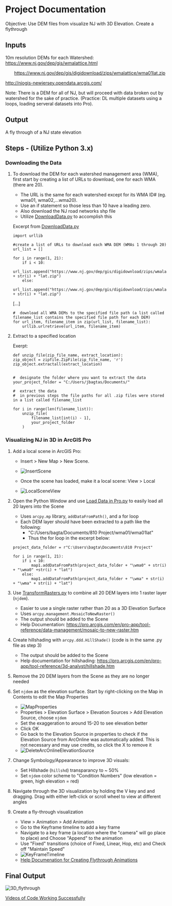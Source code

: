 # Project Documentation

Objective: Use DEM files from visualize NJ with 3D Elevation. Create a flythrough 

## Inputs

10m resolution DEMs for each Watershed: https://www.nj.gov/dep/gis/wmalattice.html

&nbsp;&nbsp;&nbsp;&nbsp;&nbsp;&nbsp; https://www.nj.gov/dep/gis/digidownload/zips/wmalattice/wma01lat.zip 


http://njogis-newjersey.opendata.arcgis.com/

Note: There is a DEM for all of NJ, but will proceed with data broken out by watershed for the sake of practice. (Practice: DL multiple datasets using a loops, loading serveral datasets into Pro). 



## Output

A fly through of a NJ state elevation



## Steps - (Utilize Python 3.x)

### Downloading the Data
1. To download the DEM for each watershed management area (WMA), first start by creating a list of URLs to download, one for each WMA (there are 20).  
    * The URL is the same for each watershed except for its WMA ID# (eg. wma01, wma02,...wma20). 
    * Use an if statement so those less than 10 have a leading zero.
    * Also download the NJ road networks shp file 
    * Utilize [DownloadData.py](DownloadData.py) to accomplish this

    Excerpt from [DownloadData.py](DownloadData.py)
    ```
    import urllib
    
    #create a list of URLs to download each WMA DEM (WMAs 1 through 20)
    url_list = []
    
    for i in range(1, 21):
        if i < 10:
            url_list.append("https://www.nj.gov/dep/gis/digidownload/zips/wmalattice/wma0" + str(i) + "lat.zip")
        else:
            url_list.append("https://www.nj.gov/dep/gis/digidownload/zips/wmalattice/wma" + str(i) + "lat.zip")
    
    ```
    [...]
    ```
    #  download all WMA DEMs to the specified file path (a list called filename_list contains the specified file path for each DEM)
    for url_item, filename_item in zip(url_list, filename_list):
        urllib.urlretrieve(url_item, filename_item)
    ```  
2. Extract to a specified location 
    
    Exerpt:
    ```
    def unzip_file(zip_file_name, extract_location):
    zip_object = zipfile.ZipFile(zip_file_name, 'r')
    zip_object.extractall(extract_location)


    #  designate the folder where you want to extract the data
    your_project_folder = "C:/Users/jbagtas/Documents/"
    
    #  extract the data
    #  in previous steps the file paths for all .zip files were stored in a list called filename_list
    
    for i in range(len(filename_list)):
        unzip_file(
            filename_list[int(i) - 1],
            your_project_folder
        )
    ```
### Visualizing NJ in 3D in ArcGIS Pro
1. Add a local scene in ArcGIS Pro: 
    * Insert > New Map > New Scene. 
    
    * ![InsertScene](Screenshot%20References/InsertScene.png)
    * Once the scene has loaded, make it a local scene: View > Local
    * ![LocalSceneView](Screenshot%20References/LocalSceneView.png)

2. Open the Python Window and use [Load Data in Pro.py](Load%20Data%20in%20Pro.py) to easily load all 20 layers into the Scene
    * Uses ```arcpy.mp``` library, ```addDataFromPath()```, and a for loop
    * Each DEM layer should have been extracted to a path like the following:
        * "C:/Users/bagta/Documents/810 Project/wma01/wma01lat" 
        * Thus the for loop in the excerpt below:
        
    ```
    project_data_folder = r"C:\Users\bagta\Documents\810 Project"
    
    for i in range(1, 21):
        if i < 10:
            map1.addDataFromPath(project_data_folder + "\wma0" + str(i) + "\wma0" +str(i) + "lat")
        else:
            map1.addDataFromPath(project_data_folder + "\wma" + str(i) + "\wma" + str(i) + "lat")
    ```
3. Use [TransformRasters.py](TransformRasters.py) to combine all 20 DEM layers into 1 raster layer (```njdem```).
    * Easier to use a single raster rather than 20 as a 3D Elevation Surface
    * Uses ```arcpy.management.MosaicToNewRaster()```
    * The output should be added to the Scene
    * Help Documentation: https://pro.arcgis.com/en/pro-app/tool-reference/data-management/mosaic-to-new-raster.htm
4. Create hillshading with ```arcpy.ddd.HillShade()``` (code is in the same .py file as step 3)
    * The output should be added to the Scene
    * Help documentation for hillshading: https://pro.arcgis.com/en/pro-app/tool-reference/3d-analyst/hillshade.htm

5. Remove the 20 DEM layers from the Scene as they are no longer needed

6. Set ```njdem``` as the elevation surface. Start by right-clicking on the Map in Contents to edit the Map Properties
    * ![MapProperties](Screenshot%20References/MapProperties.png)
    * Properties > Elevation Surface > Elevation Sources > Add Elevation Source, choose ```njdem```
    * Set the exaggeration to around 15-20 to see elevation better
    * Click OK
    * Go back to the Elevation Source in properties to check if the Elevation Source from ArcOnline was automatically added. This is not necessary and may use credits, so click the X to remove it
    * ![DeleteArcOnlineElevationSource](Screenshot%20References/DeleteArcOnlineElevationSource.png)
    
 7. Change Symbology/Appearance to improve 3D visuals:
    * Set Hillshade (```hillshd```) transparancy to ~ 50%
    * Set ```njdem``` color scheme to "Condition Numbers" (low elevation = green, high elevation = red)
 
 8. Navigate through the 3D visualization by holding the V key and and dragging. Drag with either left-click or scroll wheel to view at different angles
    
 9. Create a fly-through visualization
    * View > Animation >  Add Animation
    * Go to the Keyframe timeline to add a key frame
    * Navigate to a key frame (a location where the "camera" will go place to place) and Choose "Append" to the animation
    * Use "Fixed" transitions (choice of Fixed, Linear, Hop, etc) and Check off "Maintain Speed"
    * ![KeyFrameTimeline](Screenshot%20References/KeyFrameTimeline.png)
    * [Help Documenation for Creating Flythrough Animations](https://pro.arcgis.com/en/pro-app/help/mapping/animation/animate-the-camera.htm#ESRI_SECTION1_0F98E1F2D6754A019D945D005225375F) 

## Final Output
![3D_flythrough](Video_Gifs/3D_flythrough.gif)

[Videos of Code Working Successfully](jbagtas_project/Videos_Gifs)
